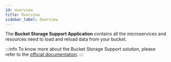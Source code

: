 ```yaml
---
id: overview
title: Overview
sidebar_label: Overview
---
```

The **Bucket Storage Support Application** contains all the microservices and resources need to load and reload data from your bucket.

:::info
To know more about the Bucket Storage Support solution, please refer to the [official documentation](../../fast_data/bucket_storage_support/overview_bucket_storage_support). 
:::
